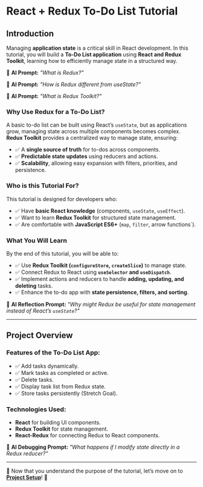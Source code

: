 # **React + Redux To-Do List Tutorial**

## **Introduction**
Managing **application state** is a critical skill in React development. In this tutorial, you will build a **To-Do List application** using **React and Redux Toolkit**, learning how to efficiently manage state in a structured way.

📌 **AI Prompt:** *"What is Redux?"*

📌 **AI Prompt:** *"How is Redux different from useState?"*

📌 **AI Prompt:** *"What is Redux Toolkit?"*

### **Why Use Redux for a To-Do List?**
A basic to-do list can be built using React’s `useState`, but as applications grow, managing state across multiple components becomes complex. **Redux Toolkit** provides a centralized way to manage state, ensuring:
- ✅ A **single source of truth** for to-dos across components.  
- ✅ **Predictable state updates** using reducers and actions.  
- ✅ **Scalability**, allowing easy expansion with filters, priorities, and persistence.  

### **Who is this Tutorial For?**
This tutorial is designed for developers who:
- ✅ Have **basic React knowledge** (components, `useState`, `useEffect`).  
- ✅ Want to learn **Redux Toolkit** for structured state management.  
- ✅ Are comfortable with **JavaScript ES6+** (`map`, `filter`, arrow functions`).  

### **What You Will Learn**
By the end of this tutorial, you will be able to:
- ✅ Use **Redux Toolkit (`configureStore`, `createSlice`)** to manage state.  
- ✅ Connect Redux to React using **`useSelector` and `useDispatch`**.  
- ✅ Implement actions and reducers to handle **adding, updating, and deleting** tasks.  
- ✅ Enhance the to-do app with **state persistence, filters, and sorting**.  

📌 **AI Reflection Prompt:** *"Why might Redux be useful for state management instead of React’s `useState`?"*

---

## **Project Overview**
### **Features of the To-Do List App:**
- ✅ Add tasks dynamically.  
- ✅ Mark tasks as completed or active.  
- ✅ Delete tasks.  
- ✅ Display task list from Redux state.  
- ✅ Store tasks persistently (Stretch Goal).  

### **Technologies Used:**
- **React** for building UI components.  
- **Redux Toolkit** for state management.  
- **React-Redux** for connecting Redux to React components.  

📌 **AI Debugging Prompt:** *"What happens if I modify state directly in a Redux reducer?"*

---

🚀 Now that you understand the purpose of the tutorial, let’s move on to **[Project Setup](2-project-setup.md)**! 🚀

